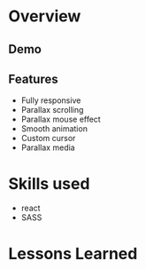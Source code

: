 # Overview

## Demo

## Features
- Fully responsive
- Parallax scrolling
- Parallax mouse effect
- Smooth animation
- Custom cursor
- Parallax media

# Skills used
- react
- SASS

# Lessons Learned

